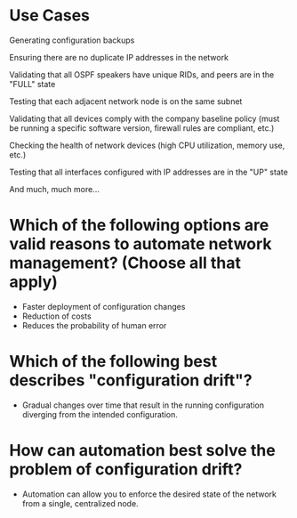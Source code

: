 # Use Cases
Generating configuration backups

Ensuring there are no duplicate IP addresses in the network

Validating that all OSPF speakers have unique RIDs, and peers are in the "FULL" state

Testing that each adjacent network node is on the same subnet

Validating that all devices comply with the company baseline policy (must be running a specific software version, firewall rules are compliant, etc.)

Checking the health of network devices (high CPU utilization, memory use, etc.)

Testing that all interfaces configured with IP addresses are in the "UP" state

And much, much more...

# Which of the following options are valid reasons to automate network management? (Choose all that apply)
- Faster deployment of configuration changes
- Reduction of costs
- Reduces the probability of human error

# Which of the following best describes "configuration drift"?
- Gradual changes over time that result in the running configuration diverging from the intended configuration.

# How can automation best solve the problem of configuration drift?
- Automation can allow you to enforce the desired state of the network from a single, centralized node.


